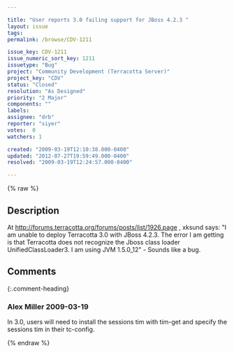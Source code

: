 ```yaml
---

title: "User reports 3.0 failing support for JBoss 4.2.3 "
layout: issue
tags: 
permalink: /browse/CDV-1211

issue_key: CDV-1211
issue_numeric_sort_key: 1211
issuetype: "Bug"
project: "Community Development (Terracotta Server)"
project_key: "CDV"
status: "Closed"
resolution: "As Designed"
priority: "2 Major"
components: ""
labels: 
assignee: "drb"
reporter: "siyer"
votes:  0
watchers: 1

created: "2009-03-19T12:10:38.000-0400"
updated: "2012-07-27T19:59:49.000-0400"
resolved: "2009-03-19T12:24:57.000-0400"

---
```




{% raw %}



## Description

<div markdown="1" class="description">

At http://forums.terracotta.org/forums/posts/list/1926.page , xksund says:
"I am unable to deploy Terracotta 3.0 with JBoss 4.2.3. The error I am getting is that Terracotta does not recognize the Jboss class loader UnifiedClassLoader3.
I am using JVM 1.5.0\_12" - Sounds like a bug.


</div>

## Comments


{:.comment-heading}
### **Alex Miller** <span class="date">2009-03-19</span>

<div markdown="1" class="comment">

In 3.0, users will need to install the sessions tim with tim-get and specify the sessions tim in their tc-config.

</div>



{% endraw %}
